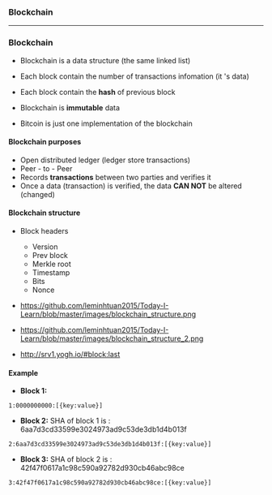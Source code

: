 ### Blockchain

--------------------------------------------------------------------

### Blockchain
* Blockchain is a data structure (the same linked list)
* Each block contain the number of transactions infomation (it 's data)
* Each block contain the **hash** of previous block
* Blockchain is **immutable** data

* Bitcoin is just one implementation of the blockchain

#### Blockchain purposes

* Open distributed ledger (ledger store transactions)
* Peer - to - Peer
* Records **transactions** between two parties and verifies it
* Once a data (transaction) is verified, the data **CAN NOT** be altered (changed)

#### Blockchain  structure

  * Block headers
    * Version
    * Prev block
    * Merkle root
    * Timestamp
    * Bits
    * Nonce
  
  * https://github.com/leminhtuan2015/Today-I-Learn/blob/master/images/blockchain_structure.png
  * https://github.com/leminhtuan2015/Today-I-Learn/blob/master/images/blockchain_structure_2.png
  * http://srv1.yogh.io/#block:last
 
#### Example

  * **Block 1:** 
  ```
  1:0000000000:[{key:value}]
  ```

  * **Block 2:** SHA of block 1 is : 6aa7d3cd33599e3024973ad9c53de3db1d4b013f
  ```
  2:6aa7d3cd33599e3024973ad9c53de3db1d4b013f:[{key:value}]
  ```
  
  * **Block 3:** SHA of block 2 is : 42f47f0617a1c98c590a92782d930cb46abc98ce
  ```
  3:42f47f0617a1c98c590a92782d930cb46abc98ce:[{key:value}]
  ```
